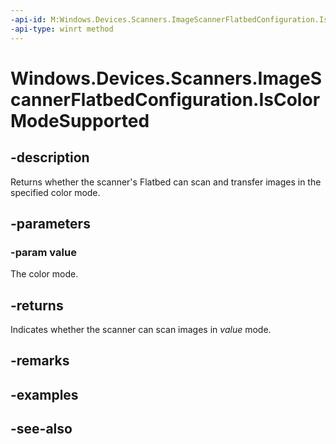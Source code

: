 ----api-id: M:Windows.Devices.Scanners.ImageScannerFlatbedConfiguration.IsColorModeSupported(Windows.Devices.Scanners.ImageScannerColorMode)
-api-type: winrt method
---<!-- Method syntaxpublic bool IsColorModeSupported(Windows.Devices.Scanners.ImageScannerColorMode value)--># Windows.Devices.Scanners.ImageScannerFlatbedConfiguration.IsColorModeSupported## -descriptionReturns whether the scanner's Flatbed can scan and transfer images in the specified color mode.## -parameters### -param valueThe color mode.## -returnsIndicates whether the scanner can scan images in *value* mode.## -remarks## -examples## -see-also